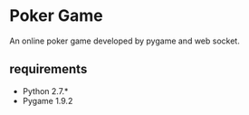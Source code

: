 Poker Game
===
An online poker game developed by pygame and web socket.

## requirements
* Python 2.7.*
* Pygame 1.9.2